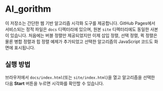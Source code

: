 # AI_gorithm

이 저장소는 간단한 웹 기반 알고리즘 시각화 도구를 제공합니다. GitHub Pages에서 서비스되는 정적 파일은 `docs` 디렉터리에 있으며, 원본 `site` 디렉터리에도 동일한 사본이 있습니다. 처음에는 버블 정렬만 제공되었지만 이제 삽입 정렬, 선택 정렬, 퀵 정렬은 물론 병합 정렬과 힙 정렬 예제가 추가되었고 선택한 알고리즘의 JavaScript 코드도 화면에 표시됩니다.

## 실행 방법

브라우저에서 `docs/index.html`(또는 `site/index.html`)을 열고 알고리즘을 선택한 다음 **Start** 버튼을 누르면 시각화를 확인할 수 있습니다.
